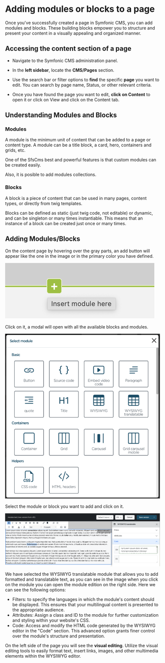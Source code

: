 # Adding modules or blocks to a page

Once you've successfully created a page in Symfonic CMS, you can add modules and blocks. These building blocks empower you to structure and present your content in a visually appealing and organized manner.

## Accessing the content section of a page

- Navigate to the Symfonic CMS administration panel.

- In the **left sidebar**, locate the **CMS/Pages** section.

- Use the search bar or filter options to **find** the specific **page** you want to edit. You can search by page name, Status, or other relevant criteria.

- Once you have found the page you want to edit, **click on Content** to open it or click on View and click on the Content tab.

## Understanding Modules and Blocks

### Modules

A module is the minimum unit of content that can be added to a page or content type. A module can be a title block, a card, hero, containers and grids, etc.

One of the SfsCms best and powerful features is that custom modules can be created easily.

Also, it is posible to add modules collections.

### Blocks

A block is a piece of content that can be used in many pages, content types, or directly from twig templates.

Blocks can be defined as static (just twig code, not editable) or dynamic, and can be singleton or many times instantiable. This means that an instance of a block can be created just once or many times.

## Adding Modules/Blocks

On the content page by hovering over the gray parts, an add button will appear like the one in the image or in the primary color you have defined.

![insert-module.png](.files/insert-module.png)

Click on it, a modal will open with all the available blocks and modules.

![modules-modal.png](.files/modules-modal.png)

Select the module or block you want to add and click on it.

![adding-module.png](.files/adding-module.png)

We have selected the WYSIWYG translatable module that allows you to add formatted and translatable text, as you can see in the image when you click on the module you can open the module edition on the right side.
Here we can see the following options:

- Filters: to specify the languages in which the module's content should be displayed. This ensures that your multilingual content is presented to the appropriate audience.
- Attributes: Assign a class and ID to the module for further customization and styling within your website's CSS.
- Code: Access and modify the HTML code generated by the WYSIWYG editor in the "Code" section. This advanced option grants finer control over the module's structure and presentation.

On the left side of the page you will see the **visual editing**. Utilize the visual editing tools to easily format text, insert links, images, and other multimedia elements within the WYSIWYG editor.


